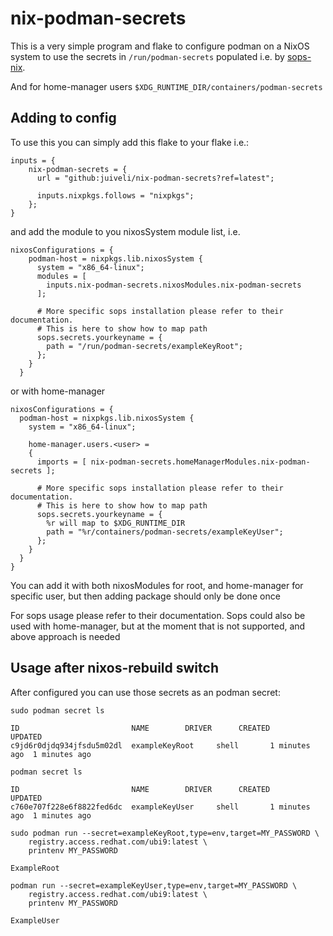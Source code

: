 # nix-podman-secrets

This is a very simple program and flake to configure podman on a NixOS system
to use the secrets in `/run/podman-secrets` populated i.e. by [sops-nix](https://github.com/Mic92/sops-nix).

And for home-manager users `$XDG_RUNTIME_DIR/containers/podman-secrets`

## Adding to config

To use this you can simply add this flake to your flake i.e.:

```
inputs = {
    nix-podman-secrets = {
      url = "github:juiveli/nix-podman-secrets?ref=latest";

      inputs.nixpkgs.follows = "nixpkgs";
    };
}
```

and add the module to you nixosSystem module list, i.e.

```
nixosConfigurations = {
    podman-host = nixpkgs.lib.nixosSystem {
      system = "x86_64-linux";
      modules = [
        inputs.nix-podman-secrets.nixosModules.nix-podman-secrets
      ];

      # More specific sops installation please refer to their documentation.
      # This is here to show how to map path
      sops.secrets.yourkeyname = { 
        path = "/run/podman-secrets/exampleKeyRoot";
      };
    }
  }
```

or with home-manager

```
nixosConfigurations = {
  podman-host = nixpkgs.lib.nixosSystem {
    system = "x86_64-linux";

    home-manager.users.<user> =
    {
      imports = [ nix-podman-secrets.homeManagerModules.nix-podman-secrets ];
            
      # More specific sops installation please refer to their documentation.
      # This is here to show how to map path
      sops.secrets.yourkeyname = { 
        %r will map to $XDG_RUNTIME_DIR
        path = "%r/containers/podman-secrets/exampleKeyUser";
      };
    }
  }
}
```

You can add it with both nixosModules for root, and home-manager for specific user, but then adding package should only be done once

For sops usage please refer to their documentation.
Sops could also be used with home-manager, but at the moment that is not supported, and above approach is needed

## Usage after nixos-rebuild switch
After configured you can use those secrets as an podman secret:

```
sudo podman secret ls

ID                         NAME        DRIVER      CREATED         UPDATED
c9jd6r0djdq934jfsdu5m02dl  exampleKeyRoot     shell       1 minutes ago  1 minutes ago

podman secret ls

ID                         NAME        DRIVER      CREATED         UPDATED
c760e707f228e6f8822fed6dc  exampleKeyUser     shell       1 minutes ago  1 minutes ago

sudo podman run --secret=exampleKeyRoot,type=env,target=MY_PASSWORD \
    registry.access.redhat.com/ubi9:latest \
    printenv MY_PASSWORD

ExampleRoot

podman run --secret=exampleKeyUser,type=env,target=MY_PASSWORD \
    registry.access.redhat.com/ubi9:latest \
    printenv MY_PASSWORD

ExampleUser

```
